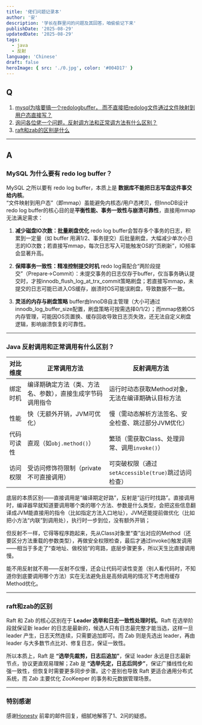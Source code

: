 ```yaml
---
title: '佬们问题记录本'
author: '安'
description: '学长在群里问的问题及其回答，咱偷偷记下来'
publishDate: '2025-08-29'
updatedDate: '2025-08-29'
tags:
  - java
  - 反射
language: 'Chinese'
draft: false
heroImage: { src: './0.jpg', color: '#004D17' }
---
```

## Q
1. [mysql为啥要搞一个redologbuffer， 而不直接把redolog文件通过文件映射到用户态直接写？](#mysql-为什么要有-redo-log-buffer)
2. [询问各位佬一个问题，反射调方法和正常调方法有什么区别？](#java-反射调用和正常调用有什么区别)
3. [raft和zab的区别是什么](#raft和zab的区别)

---
## A

### MySQL 为什么要有 redo log buffer？
MySQL 之所以要有 redo log buffer，本质上是 **数据库不能把日志写盘这件事交给内核**。  
“文件映射到用户态”（即mmap）虽能避免内核态/用户态拷贝，但InnoDB设计redo log buffer的核心目的是**平衡性能、事务一致性与崩溃可靠性**，直接用mmap无法满足需求：

1. **减少磁盘IO次数：批量刷盘优化** redo log buffer会暂存多个事务的日志，积累到一定量（如 buffer 用满1/2、事务提交）后批量刷盘，大幅减少单次小日志的IO次数；若直接写mmap，每次日志写入可能触发OS的“页刷新”，IO频率会显著升高。

2. **保障事务一致性：精准控制提交时机** redo log需配合“两阶段提交”（Prepare→Commit）：未提交事务的日志仅存于buffer，仅当事务确认提交时，才按innodb_flush_log_at_trx_commit策略刷盘；若直接写mmap，未提交的日志可能已进入OS缓存，崩溃时OS可能误刷盘，导致数据不一致。

3. **灵活的内存与刷盘策略** buffer由InnoDB自主管理（大小可通过innodb_log_buffer_size配置，刷盘策略可按需选择0/1/2）；而mmap依赖OS内存管理，可能因OS页置换、缓存回收导致日志页失效，还无法自定义刷盘逻辑，影响崩溃恢复的可靠性。

---

### Java 反射调用和正常调用有什么区别？
| 对比维度       | 正常调用方法                                                                 | 反射调用方法                                                                 |
|----------------|------------------------------------------------------------------------------|------------------------------------------------------------------------------|
| 绑定时机       | 编译期确定方法（类、方法名、参数），直接生成字节码调用指令                   | 运行时动态获取Method对象，无法在编译期确认目标方法                           |
| 性能           | 快（无额外开销，JVM可优化）                                                 | 慢（需动态解析方法签名、安全检查、跳过部分JVM优化）                           |
| 代码可读性     | 直观（如`obj.method()`）                                                    | 繁琐（需获取Class、处理异常、调用`invoke()`）                                |
| 访问权限       | 受访问修饰符限制（private不可直接调用）                                      | 可突破权限（通过`setAccessible(true)`跳过访问检查）                          |

底层的本质区别——直接调用是“编译期定好路”，反射是“运行时找路”。直接调用时，编译器早就知道要调用哪个类的哪个方法、参数是什么类型，会把这些信息翻译成JVM能直接用的指令（比如指定方法入口地址），JVM还能提前做优化（比如把小方法“内联”到调用处），执行时一步到位，没有额外开销；

但反射不一样，它得等程序跑起来，先从Class对象里“查”出对应的Method（还要区分方法重载的参数类型），再做安全权限检查，最后才通过invoke()触发调用——相当于多走了“查地址、做校验”的弯路，底层步骤更多，所以天生比直接调用慢。

能不用反射就不用——反射不仅慢，还会让代码可读性变差（别人看代码时，不知道你到底要调用哪个方法）实在无法避免且是高频调用的情况下考虑用缓存Method优化。

---
### raft和zab的区别
Raft 和 Zab 的核心区别在于 **Leader 选举和日志一致性处理时机**。Raft 在选举阶段就保证新 leader 的日志是最新的，候选人只有日志最完整才能当选，这样一旦 leader 产生，日志天然连续，只需要追加即可。而 Zab 则是先选出 leader，再由 leader 与大多数节点比对、修复日志，保证一致性。

所以本质上，Raft 是 **“选举先裁剪，日志后追加”**，保证 leader 永远是日志最新节点，协议更直观易理解；Zab 是 **“选举先定，日志后同步”**，保证广播线性化和强一致性，但恢复时需要更多同步步骤。这个差别也导致 Raft 更适合通用分布式系统，而 Zab 主要优化 ZooKeeper 的事务和元数据管理场景。

---

### 特别感谢
感谢[Honesty](https://blog.hehouhui.cn/) 前辈的邮件回复，细腻地解答了1、2问的疑惑。
